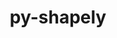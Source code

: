 ---
title: "py-shapely"
layout: cache
categories: [package, develop]
meta: {"versions": ["2.0.6"], "compilers": ["apple-clang@=15.0.0", "gcc@=13.2.0"], "oss": ["ubuntu24.04", "ventura"], "platforms": ["darwin", "linux"], "targets": ["aarch64", "x86_64_v3"], "stacks": ["ml-darwin-aarch64-mps", "ml-linux-aarch64-cpu", "ml-linux-aarch64-cuda", "ml-linux-x86_64-cpu", "ml-linux-x86_64-cuda", "root"], "num_specs": 17, "num_specs_by_stack": {"ml-darwin-aarch64-mps": 4, "root": 17, "ml-linux-aarch64-cuda": 6, "ml-linux-aarch64-cpu": 6, "ml-linux-x86_64-cuda": 7, "ml-linux-x86_64-cpu": 7}}
spec_details: [{"hash": "bbt4xtsdywa4e4svcu6llo3nzhumccqp", "compiler": "apple-clang@=15.0.0", "versions": ["2.0.6"], "os": "ventura", "platform": "darwin", "target": "aarch64", "variants": ["build_system=python_pip"], "stacks": ["ml-darwin-aarch64-mps", "root"], "size": "-", "tarball": "https://binaries.spack.io/develop/build_cache/darwin-ventura-aarch64/apple-clang-15.0.0/py-shapely-2.0.6/darwin-ventura-aarch64-apple-clang-15.0.0-py-shapely-2.0.6-bbt4xtsdywa4e4svcu6llo3nzhumccqp.spack"}, {"hash": "c5eoxf5m3pem7tkkehciayzkhstyuxv2", "compiler": "apple-clang@=15.0.0", "versions": ["2.0.6"], "os": "ventura", "platform": "darwin", "target": "aarch64", "variants": ["build_system=python_pip"], "stacks": ["ml-darwin-aarch64-mps", "root"], "size": "-", "tarball": "https://binaries.spack.io/develop/build_cache/darwin-ventura-aarch64/apple-clang-15.0.0/py-shapely-2.0.6/darwin-ventura-aarch64-apple-clang-15.0.0-py-shapely-2.0.6-c5eoxf5m3pem7tkkehciayzkhstyuxv2.spack"}, {"hash": "k7rge4bztbicz7xsjfgkcup52mof36re", "compiler": "apple-clang@=15.0.0", "versions": ["2.0.6"], "os": "ventura", "platform": "darwin", "target": "aarch64", "variants": ["build_system=python_pip"], "stacks": ["ml-darwin-aarch64-mps", "root"], "size": "-", "tarball": "https://binaries.spack.io/develop/build_cache/darwin-ventura-aarch64/apple-clang-15.0.0/py-shapely-2.0.6/darwin-ventura-aarch64-apple-clang-15.0.0-py-shapely-2.0.6-k7rge4bztbicz7xsjfgkcup52mof36re.spack"}, {"hash": "oiqljscgozmmmqssuxhpkr7atrfl5fsg", "compiler": "apple-clang@=15.0.0", "versions": ["2.0.6"], "os": "ventura", "platform": "darwin", "target": "aarch64", "variants": ["build_system=python_pip"], "stacks": ["ml-darwin-aarch64-mps", "root"], "size": "-", "tarball": "https://binaries.spack.io/develop/build_cache/darwin-ventura-aarch64/apple-clang-15.0.0/py-shapely-2.0.6/darwin-ventura-aarch64-apple-clang-15.0.0-py-shapely-2.0.6-oiqljscgozmmmqssuxhpkr7atrfl5fsg.spack"}, {"hash": "aso5vxo2jgrkklqxsyxe3mg6sedyudiv", "compiler": "gcc@=13.2.0", "versions": ["2.0.6"], "os": "ubuntu24.04", "platform": "linux", "target": "aarch64", "variants": ["build_system=python_pip"], "stacks": ["ml-linux-aarch64-cuda", "root", "ml-linux-aarch64-cpu"], "size": "-", "tarball": "https://binaries.spack.io/develop/build_cache/linux-ubuntu24.04-aarch64/gcc-13.2.0/py-shapely-2.0.6/linux-ubuntu24.04-aarch64-gcc-13.2.0-py-shapely-2.0.6-aso5vxo2jgrkklqxsyxe3mg6sedyudiv.spack"}, {"hash": "cyziwqfr4w74cbyxptgqfixpjun5l2p4", "compiler": "gcc@=13.2.0", "versions": ["2.0.6"], "os": "ubuntu24.04", "platform": "linux", "target": "aarch64", "variants": ["build_system=python_pip"], "stacks": ["ml-linux-aarch64-cuda", "root", "ml-linux-aarch64-cpu"], "size": "-", "tarball": "https://binaries.spack.io/develop/build_cache/linux-ubuntu24.04-aarch64/gcc-13.2.0/py-shapely-2.0.6/linux-ubuntu24.04-aarch64-gcc-13.2.0-py-shapely-2.0.6-cyziwqfr4w74cbyxptgqfixpjun5l2p4.spack"}, {"hash": "lnppvc5fx3mkbrxcvmrken7z3nbp5jqs", "compiler": "gcc@=13.2.0", "versions": ["2.0.6"], "os": "ubuntu24.04", "platform": "linux", "target": "aarch64", "variants": ["build_system=python_pip"], "stacks": ["ml-linux-aarch64-cuda", "root", "ml-linux-aarch64-cpu"], "size": "-", "tarball": "https://binaries.spack.io/develop/build_cache/linux-ubuntu24.04-aarch64/gcc-13.2.0/py-shapely-2.0.6/linux-ubuntu24.04-aarch64-gcc-13.2.0-py-shapely-2.0.6-lnppvc5fx3mkbrxcvmrken7z3nbp5jqs.spack"}, {"hash": "mrbogpkyjrw4lq3y56zy54zaa6nqd3rd", "compiler": "gcc@=13.2.0", "versions": ["2.0.6"], "os": "ubuntu24.04", "platform": "linux", "target": "aarch64", "variants": ["build_system=python_pip"], "stacks": ["ml-linux-aarch64-cuda", "root", "ml-linux-aarch64-cpu"], "size": "-", "tarball": "https://binaries.spack.io/develop/build_cache/linux-ubuntu24.04-aarch64/gcc-13.2.0/py-shapely-2.0.6/linux-ubuntu24.04-aarch64-gcc-13.2.0-py-shapely-2.0.6-mrbogpkyjrw4lq3y56zy54zaa6nqd3rd.spack"}, {"hash": "vdm6w6cefbljjgffgexlnqtwrkctp4je", "compiler": "gcc@=13.2.0", "versions": ["2.0.6"], "os": "ubuntu24.04", "platform": "linux", "target": "aarch64", "variants": ["build_system=python_pip"], "stacks": ["ml-linux-aarch64-cuda", "root", "ml-linux-aarch64-cpu"], "size": "-", "tarball": "https://binaries.spack.io/develop/build_cache/linux-ubuntu24.04-aarch64/gcc-13.2.0/py-shapely-2.0.6/linux-ubuntu24.04-aarch64-gcc-13.2.0-py-shapely-2.0.6-vdm6w6cefbljjgffgexlnqtwrkctp4je.spack"}, {"hash": "wbin7ne4iupfbtqrkv6skhgdcduxjun3", "compiler": "gcc@=13.2.0", "versions": ["2.0.6"], "os": "ubuntu24.04", "platform": "linux", "target": "aarch64", "variants": ["build_system=python_pip"], "stacks": ["ml-linux-aarch64-cuda", "root", "ml-linux-aarch64-cpu"], "size": "-", "tarball": "https://binaries.spack.io/develop/build_cache/linux-ubuntu24.04-aarch64/gcc-13.2.0/py-shapely-2.0.6/linux-ubuntu24.04-aarch64-gcc-13.2.0-py-shapely-2.0.6-wbin7ne4iupfbtqrkv6skhgdcduxjun3.spack"}, {"hash": "qcp5tn3w5m5qdyxlekzpaiuplb7vhozr", "compiler": "gcc@=13.2.0", "versions": ["2.0.6"], "os": "ubuntu24.04", "platform": "linux", "target": "x86_64_v3", "variants": ["build_system=python_pip"], "stacks": ["ml-linux-x86_64-cuda", "root", "ml-linux-x86_64-cpu"], "size": "-", "tarball": "https://binaries.spack.io/develop/build_cache/linux-ubuntu24.04-x86_64_v3/gcc-13.2.0/py-shapely-2.0.6/linux-ubuntu24.04-x86_64_v3-gcc-13.2.0-py-shapely-2.0.6-qcp5tn3w5m5qdyxlekzpaiuplb7vhozr.spack"}, {"hash": "rjfcqxofipre5gbxsii6n2lo3ge2wfvp", "compiler": "gcc@=13.2.0", "versions": ["2.0.6"], "os": "ubuntu24.04", "platform": "linux", "target": "x86_64_v3", "variants": ["build_system=python_pip"], "stacks": ["ml-linux-x86_64-cuda", "root", "ml-linux-x86_64-cpu"], "size": "-", "tarball": "https://binaries.spack.io/develop/build_cache/linux-ubuntu24.04-x86_64_v3/gcc-13.2.0/py-shapely-2.0.6/linux-ubuntu24.04-x86_64_v3-gcc-13.2.0-py-shapely-2.0.6-rjfcqxofipre5gbxsii6n2lo3ge2wfvp.spack"}, {"hash": "s6dmsgynmauljc4nx23ckii54oweslox", "compiler": "gcc@=13.2.0", "versions": ["2.0.6"], "os": "ubuntu24.04", "platform": "linux", "target": "x86_64_v3", "variants": ["build_system=python_pip"], "stacks": ["ml-linux-x86_64-cuda", "root", "ml-linux-x86_64-cpu"], "size": "-", "tarball": "https://binaries.spack.io/develop/build_cache/linux-ubuntu24.04-x86_64_v3/gcc-13.2.0/py-shapely-2.0.6/linux-ubuntu24.04-x86_64_v3-gcc-13.2.0-py-shapely-2.0.6-s6dmsgynmauljc4nx23ckii54oweslox.spack"}, {"hash": "u7o63roxq5a4fzwy3i3cencyiucyi324", "compiler": "gcc@=13.2.0", "versions": ["2.0.6"], "os": "ubuntu24.04", "platform": "linux", "target": "x86_64_v3", "variants": ["build_system=python_pip"], "stacks": ["ml-linux-x86_64-cuda", "root", "ml-linux-x86_64-cpu"], "size": "-", "tarball": "https://binaries.spack.io/develop/build_cache/linux-ubuntu24.04-x86_64_v3/gcc-13.2.0/py-shapely-2.0.6/linux-ubuntu24.04-x86_64_v3-gcc-13.2.0-py-shapely-2.0.6-u7o63roxq5a4fzwy3i3cencyiucyi324.spack"}, {"hash": "wexpxvgrz6zbapczxvorqzb4x4yhxfvx", "compiler": "gcc@=13.2.0", "versions": ["2.0.6"], "os": "ubuntu24.04", "platform": "linux", "target": "x86_64_v3", "variants": ["build_system=python_pip"], "stacks": ["ml-linux-x86_64-cuda", "root", "ml-linux-x86_64-cpu"], "size": "-", "tarball": "https://binaries.spack.io/develop/build_cache/linux-ubuntu24.04-x86_64_v3/gcc-13.2.0/py-shapely-2.0.6/linux-ubuntu24.04-x86_64_v3-gcc-13.2.0-py-shapely-2.0.6-wexpxvgrz6zbapczxvorqzb4x4yhxfvx.spack"}, {"hash": "x35d3xhal7f4c5umvkbm2h4xd4r7kpbr", "compiler": "gcc@=13.2.0", "versions": ["2.0.6"], "os": "ubuntu24.04", "platform": "linux", "target": "x86_64_v3", "variants": ["build_system=python_pip"], "stacks": ["ml-linux-x86_64-cuda", "root", "ml-linux-x86_64-cpu"], "size": "-", "tarball": "https://binaries.spack.io/develop/build_cache/linux-ubuntu24.04-x86_64_v3/gcc-13.2.0/py-shapely-2.0.6/linux-ubuntu24.04-x86_64_v3-gcc-13.2.0-py-shapely-2.0.6-x35d3xhal7f4c5umvkbm2h4xd4r7kpbr.spack"}, {"hash": "zrahbyif6uqysrxo23jlpkanc54lhn7i", "compiler": "gcc@=13.2.0", "versions": ["2.0.6"], "os": "ubuntu24.04", "platform": "linux", "target": "x86_64_v3", "variants": ["build_system=python_pip"], "stacks": ["ml-linux-x86_64-cuda", "root", "ml-linux-x86_64-cpu"], "size": "-", "tarball": "https://binaries.spack.io/develop/build_cache/linux-ubuntu24.04-x86_64_v3/gcc-13.2.0/py-shapely-2.0.6/linux-ubuntu24.04-x86_64_v3-gcc-13.2.0-py-shapely-2.0.6-zrahbyif6uqysrxo23jlpkanc54lhn7i.spack"}]
---